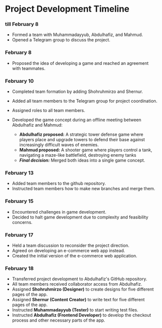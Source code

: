 # Project Development Timeline

### till February 8
- Formed a team with Muhammadayyub, Abdulhafiz, and Mahmud.
- Opened a Telegram group to discuss the project.

### February 8
- Proposed the idea of developing a game and reached an agreement with teammates.
  
### February 10 
- Completed team formation by adding Shohruhmirzo and Shernur.
- Added all team members to the Telegram group for project coordination.
- Assigned roles to all team members.
- Developed the game concept during an offline meeting between Abdulhafiz and Mahmud:
  
  - **Abdulhafiz proposed:** A strategic tower defense game where players place and upgrade towers to defend their base against increasingly difficult waves of enemies.
  - **Mahmud proposed:** A shooter game where players control a tank, navigating a maze-like battlefield, destroying enemy tanks
  - ***Final decision:*** Merged both ideas into a single game concept.

### February 13
- Added team members to the github repository.
- Instructed team members how to make new branches and merge them.

### February 15
- Encountered challenges in game development.
- Decided to halt game development due to complexity and feasibility concerns.

### February 17
- Held a team discussion to reconsider the project direction.
- Agreed on developing an e-commerce web app instead.
- Created the initial version of the e-commerce web application.

### February 18
- Transferred project development to Abdulhafiz's GitHub repository.
- All team members received collaborator access from Abdulhafiz.
- Assigned **Shohruhmirzo (Designer)** to create designs for five different pages of the app.
- Assigned **Shernur (Content Creator)** to write text for five different pages of the app.
- Instructed **Muhammadayyub (Tester)** to start writing test files.
- Instructed **Abdulhafiz (Frontend Developer)** to develop the checkout process and other necessary parts of the app.
